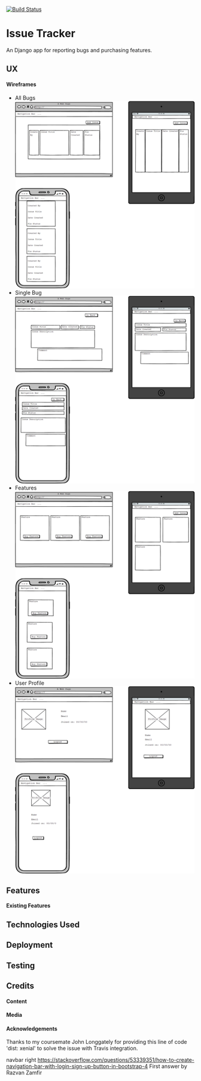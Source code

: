[![Build Status](https://travis-ci.org/LibbyH52/Unicorn-Attractor.svg?branch=master)](https://travis-ci.org/LibbyH52/Unicorn-Attractor)

# Issue Tracker
An Django app for reporting bugs and purchasing features. 

## UX


#### Wireframes
* All Bugs ![allBug](wireframes/allBugs.png/)
* Single Bug ![bugsingle](wireframes/bugsingle.png/)
* Features ![features](wireframes/features.png/)
* User Profile ![userProfile](wireframes/profile.png/)
   
## Features

#### Existing Features

## Technologies Used

## Deployment


## Testing


## Credits

#### Content

#### Media

#### Acknowledgements
Thanks to my coursemate John Longgately for providing this line of code 'dist: xenial' to solve the issue with Travis integration.

navbar right https://stackoverflow.com/questions/53339351/how-to-create-navigation-bar-with-login-sign-up-button-in-bootstrap-4
First answer by Razvan Zamfir